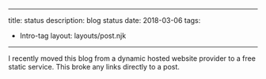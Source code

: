 ﻿
---
title: status
description: blog status
date: 2018-03-06
tags:
  - Intro-tag 
  layout: layouts/post.njk
---

I recently moved this blog from a dynamic hosted website provider to a free static service. This broke any links directly to a post.
